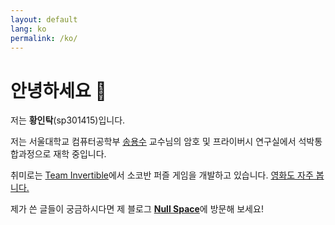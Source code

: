 ```yaml
---
layout: default
lang: ko
permalink: /ko/
---
```


# 안녕하세요 👋

저는 **황인탁**(sp301415)입니다.

저는 서울대학교 컴퓨터공학부 [송용수](https://yongsoosong.github.io) 교수님의 암호 및 프라이버시 연구실에서 석박통합과정으로 재학 중입니다.

취미로는 [Team Invertible](https://twitter.com/team_invertible)에서 소코반 퍼즐 게임을 개발하고 있습니다. [영화도 자주 봅니다.](https://letterboxd.com/sp301415)

제가 쓴 글들이 궁금하시다면 제 블로그 [**Null Space**](https://blog.sp301415.com)에 방문해 보세요!
